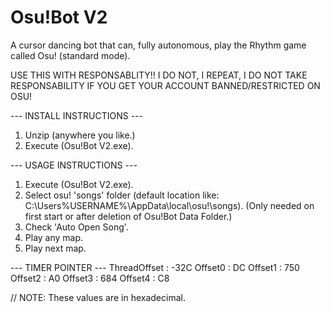 # Osu!Bot V2
A cursor dancing bot that can, fully autonomous, play the Rhythm game called Osu! (standard mode).

USE THIS WITH RESPONSABLITY!!
I DO NOT, I REPEAT, I DO NOT TAKE RESPONSABILITY IF YOU GET YOUR ACCOUNT BANNED/RESTRICTED ON OSU!
 
 
 
--- INSTALL INSTRUCTIONS ---
1.	Unzip (anywhere you like.)
2.	Execute (Osu!Bot V2.exe).
 
 
 
--- USAGE INSTRUCTIONS ---
1.	Execute (Osu!Bot V2.exe).
2.	Select osu! 'songs' folder (default location like: C:\Users\%USERNAME%\AppData\local\osu!\songs).
		(Only needed on first start or after deletion of Osu!Bot Data Folder.)
3.	Check 'Auto Open Song'.
4.	Play any map.
5.	Play next map.
 
 
 
--- TIMER POINTER ---
ThreadOffset : -32C
Offset0 : DC
Offset1 : 750
Offset2 : A0
Offset3 : 684
Offset4 : C8
 
// NOTE: These values are in hexadecimal.